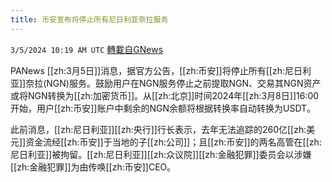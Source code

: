 ```yaml
---
title: 币安宣布将停止所有尼日利亚奈拉服务
---
```

`3/5/2024 10:19 AM UTC` [轉載自GNews](https://gnews.org/articles/2366699)

PANews [[zh:3月5日]]消息，据官方公告，[[zh:币安]]将停止所有[[zh:尼日利亚]]奈拉(NGN)服务。鼓励用户在NGN服务停止之前提取NGN、交易其NGN资产或将NGN转换为[[zh:加密货币]]。从[[zh:北京]]时间2024年[[zh:3月8日]]16:00 开始，用户[[zh:币安]]账户中剩余的NGN余额将根据转换率自动转换为USDT。

此前消息，[[zh:尼日利亚]][[zh:央行]]行长表示，去年无法追踪的260亿[[zh:美元]]资金流经[[zh:币安]]于当地的子[[zh:公司]]；且[[zh:币安]]的两名高管在[[zh:尼日利亚]]被拘留。[[zh:尼日利亚]][[zh:众议院]][[zh:金融犯罪]]委员会以涉嫌[[zh:金融犯罪]]为由传唤[[zh:币安]]CEO。
